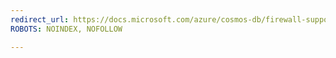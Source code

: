 ```yaml
---
redirect_url: https://docs.microsoft.com/azure/cosmos-db/firewall-support
ROBOTS: NOINDEX, NOFOLLOW

---
```

